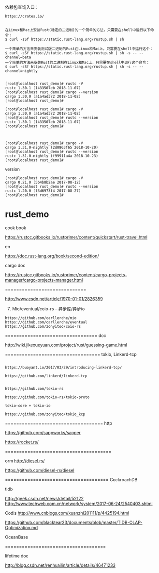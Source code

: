 
依赖包查询入口： 
```
https://crates.io/
```

```

在Linux和Mac上安装Rust(稳定的二进制)的一个简单的方法，只需要在shell中运行以下命令：
$ curl -sSf https://static.rust-lang.org/rustup.sh | sh

一个简单的方法来安装测试版二进制的Rust在Linux和Mac上，只需要在shell中运行这个：
$ curl -sSf https://static.rust-lang.org/rustup.sh | sh -s -- --channel=beta
一个简单的方法来安装Rust的二进制在Linux和Mac上，只需要在shell中运行这个命令：
$ curl -sSf https://static.rust-lang.org/rustup.sh | sh -s -- --channel=nightly

```

```

[root@localhost rust_demo]# rustc -V
rustc 1.30.1 (1433507eb 2018-11-07)
[root@localhost rust_demo]# cargo --version
cargo 1.30.0 (a1a4ad372 2018-11-02)
[root@localhost rust_demo]#
```


```
[root@localhost rust_demo]# cargo -V
cargo 1.30.0 (a1a4ad372 2018-11-02)
[root@localhost rust_demo]# rustc --version
rustc 1.30.1 (1433507eb 2018-11-07)
[root@localhost rust_demo]#


```



```

[root@localhost rust_demo]# cargo -V
cargo 1.31.0-nightly (2d0863f65 2018-10-20)
[root@localhost rust_demo]# rustc --version
rustc 1.31.0-nightly (f99911a4a 2018-10-23)
[root@localhost rust_demo]# 

```


version

```
[root@localhost rust_demo]# cargo -V
cargo 0.21.0 (5b4b8b2ae 2017-08-12)
[root@localhost rust_demo]# rustc --version
rustc 1.20.0 (f3d6973f4 2017-08-27)
[root@localhost rust_demo]# 
```

# rust_demo


cook book

https://rustcc.gitbooks.io/rustprimer/content/quickstart/rust-travel.html

en 

https://doc.rust-lang.org/book/second-edition/



cargo doc 

https://rustcc.gitbooks.io/rustprimer/content/cargo-projects-manager/cargo-projects-manager.html

=============================

http://www.csdn.net/article/1970-01-01/2826359

7. Mio/eventual/coio-rs – 异步库/异步io

```
https://github.com/carllerche/mio
https://github.com/carllerche/eventual
https://github.com/zonyitoo/coio-rs
```


=================================
doc 

http://wiki.jikexueyuan.com/project/rust/guessing-game.html



==================================
tokio, Linkerd-tcp
```

https://buoyant.io/2017/03/29/introducing-linkerd-tcp/

https://github.com/linkerd/linkerd-tcp


https://github.com/tokio-rs

https://github.com/tokio-rs/tokio-proto

tokio-core + tokio-io 

https://github.com/zonyitoo/tokio_kcp
```

===================================
http 

https://github.com/sappworks/sapper

https://rocket.rs/

======================================

orm 
http://diesel.rs/

https://github.com/diesel-rs/diesel

=====================================
CockroachDB

tidb

http://geek.csdn.net/news/detail/52122
http://www.techweb.com.cn/network/system/2017-06-24/2540403.shtml

Codis 
http://www.cnblogs.com/xuanzhi201111/p/4425194.html

https://github.com/blacktear23/documents/blob/master/TiDB-OLAP-Optimization.md

OceanBase

====================================

lifetime doc 

http://blog.csdn.net/renhuailin/article/details/46471233

